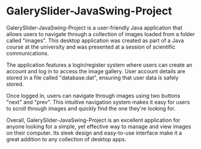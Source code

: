 # GalerySlider-JavaSwing-Project

GalerySlider-JavaSwing-Project is a user-friendly Java application that allows users to navigate through a collection of images loaded from a folder called "images". This desktop application was created as part of a Java course at the university and was presented at a session of scientific communications.

The application features a login/register system where users can create an account and log in to access the image gallery. User account details are stored in a file called "database.dat", ensuring that user data is safely stored.

Once logged in, users can navigate through images using two buttons "next" and "prev". This intuitive navigation system makes it easy for users to scroll through images and quickly find the one they're looking for.

Overall, GalerySlider-JavaSwing-Project is an excellent application for anyone looking for a simple, yet effective way to manage and view images on their computer. Its sleek design and easy-to-use interface make it a great addition to any collection of desktop apps.
